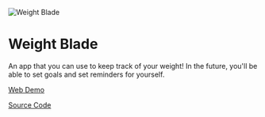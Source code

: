 ![Weight Blade](assets/assets/img/apps/weight.png)

# Weight Blade

An app that you can use to keep track of your weight! In the future, you'll be able to set goals and set reminders for yourself.

[Web Demo](https://weight.vhcblade.com)

[Source Code](https://github.com/VHCBlade/weight_blade)